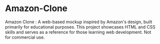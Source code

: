 # Amazon-Clone
Amazon Clone : A web-based mockup inspired by Amazon's design, built primarily for educational purposes. This project showcases HTML and CSS skills and serves as a reference for those learning web development. Not for commercial use.

